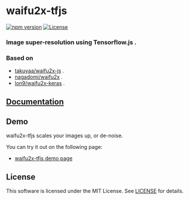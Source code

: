 # waifu2x-tfjs

[![npm version](https://badge.fury.io/js/waifu2x-tfjs.svg)](https://www.npmjs.com/package/waifu2x-tfjs)
[![License](https://img.shields.io/npm/l/waifu2x-tfjs.svg)](https://github.com/takuyaa/waifu2x-tfjs/blob/master/LICENSE)

### Image super-resolution using Tensorflow.js .
### Based on 
- [takuyaa/waifu2x-js](https://github.com/takuyaa/waifu2x-js) .
- [nagadomi/waifu2x](https://github.com/nagadomi/waifu2x) .
- [lon9/waifu2x-keras](https://github.com/lon9/waifu2x-keras) .

## [Documentation](https://highcwu.github.io/waifu2x-tfjs/)

## Demo

waifu2x-tfjs scales your images up, or de-noise.

You can try it out on the following page:

- [waifu2x-tfjs demo page](https://highcwu.github.io/waifu2x-tfjs/pages/example/)


## License

This software is licensed under the MIT License. See [LICENSE](https://github.com/HighCWu/waifu2x-tfjs/blob/master/LICENSE) for details.
